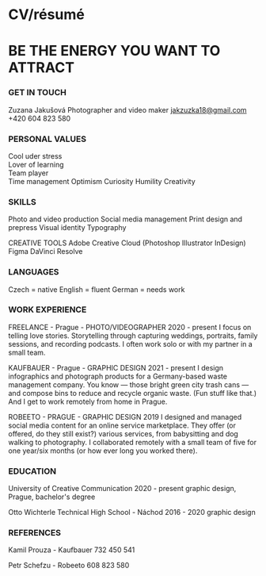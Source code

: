 # CV/résumé

# BE THE ENERGY YOU WANT TO ATTRACT

### GET IN TOUCH 
Zuzana Jakušová
Photographer and video maker
jakzuzka18@gmail.com
+420 604 823 580

### PERSONAL VALUES
Cool uder stress         
Lover of learning         
Team player             
Time management
Optimism
Curiosity
Humility
Creativity

### SKILLS
Photo and video production
Social media management
Print design and prepress
Visual identity
Typography

CREATIVE TOOLS 
Adobe Creative Cloud (Photoshop Illustrator
InDesign)
Figma
DaVinci Resolve

### LANGUAGES
Czech = native
English = fluent
German = needs work

### WORK EXPERIENCE
FREELANCE - Prague - PHOTO/VIDEOGRAPHER
2020 - present
I focus on telling love stories. Storytelling through capturing weddings, portraits, family sessions, and recording podcasts. I often work solo or with my partner in a small team.

KAUFBAUER - Prague - GRAPHIC DESIGN
2021 - present
I design infographics and photograph products for a Germany-based waste management company. You know — those bright green city trash cans — and compose bins to reduce and recycle organic waste. (Fun stuff like that.) And I get to work remotely from home in Prague.

ROBEETO - PRAGUE - GRAPHIC DESIGN
2019
I designed and managed social media content for an online service marketplace. They offer (or offered, do they still exist?) various services, from babysitting and dog walking to photography. I collaborated remotely with a small team of five for one year/six months (or how ever long you worked there).

### EDUCATION
University of Creative Communication
2020 - present
graphic design, Prague, bachelor's degree

Otto Wichterle Technical High School - Náchod
2016 - 2020
graphic design

### REFERENCES
Kamil Prouza - Kaufbauer 
732 450 541

Petr Schefzu - Robeeto 
608 823 580
